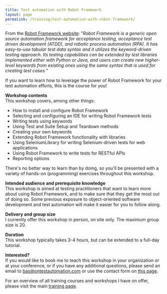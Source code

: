 ```yaml
---
title: Test automation with Robot Framework
layout: page
permalink: /training/test-automation-with-robot-framework/
---
```

From the <a href="https://robotframework.org/" target="_blank" rel="noreferrer noopener" aria-label="Robot Framework website (opens in a new tab)">Robot Framework website</a>: "_Robot Framework is a generic open source automation framework for acceptance testing, acceptance test driven development (ATDD), and robotic process automation (RPA). It has easy-to-use tabular test data syntax and it utilizes the keyword-driven testing approach. Its testing capabilities can be extended by test libraries implemented either with Python or Java, and users can create new higher-level keywords from existing ones using the same syntax that is used for creating test cases._"

If you want to learn how to leverage the power of Robot Framework for your test automation efforts, this is the course for you!

**Workshop contents**  
This workshop covers, among other things:

  * How to install and configure Robot Framework
  * Selecting and configuring an IDE for writing Robot Framework tests
  * Writing tests using keywords
  * Using Test and Suite Setup and Teardown methods
  * Creating your own keywords
  * Extending Robot Framework functionality with libraries
  * Using SeleniumLibrary for writing Selenium-driven tests for web applications
  * Using Robot Framework to write tests for RESTful APIs
  * Reporting options

There's no better way to learn than by doing, so you'll be presented with a variety of hands-on (programming) exercises throughout this workshop.

**Intended audience and prerequisite knowledge**  
This workshop is aimed at testing practitioners that want to learn more about using Robot Framework, and to make sure that they get the most out of doing so. Some previous exposure to object-oriented software development and test automation will make it easier for you to follow along.

**Delivery and group size**  
I currently offer this workshop in person, on site only. The maximum group size is 20.

**Duration**  
This workshop typically takes 3-4 hours, but can be extended to a full-day tutorial. 

**Interested?**  
If you would like to book me to teach this workshop in your organization or at your conference, or if you have any additional questions, please send an email to bas@ontestautomation.com or use the contact form on [this page](/contact/).

For an overview of all training courses and workshops I have on offer, please visit the main [training page](/training/).